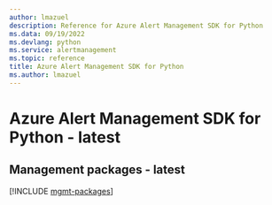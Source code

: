 ```yaml
---
author: lmazuel
description: Reference for Azure Alert Management SDK for Python
ms.data: 09/19/2022
ms.devlang: python
ms.service: alertmanagement
ms.topic: reference
title: Azure Alert Management SDK for Python
ms.author: lmazuel
---
```

# Azure Alert Management SDK for Python - latest

## Management packages - latest
[!INCLUDE [mgmt-packages](alert-management-mgmt-index.md)]